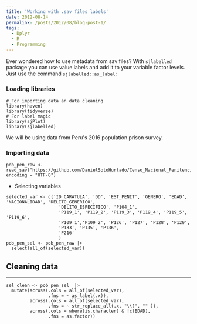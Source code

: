 ```yaml
---
title: 'Working with .sav files labels'
date: 2012-08-14
permalink: /posts/2012/08/blog-post-1/
tags:
  - Dplyr
  - R
  - Programming
---
```


Ever wondered how to use metadata from sav files? With `sjlabelled` package you can use value labels and add it to your variable factor levels. Just use the command `sjlabelled::as_label`:

### Loading libraries

```{r library}
# For importing data an data cleaning
library(haven)
library(tidyverse)
# For label magic
library(sjPlot)
library(sjlabelled)
```
We will be using data from Peru's 2016 population prison survey.

### Importing data
```{r importing data}
pob_pen_raw <- read_sav("https://github.com/DanielSotoHurtado/Censo_Nacional_Penitenciario/raw/main/_data/pob_pen_sel.sav", encoding = "UTF-8")
```
* Selecting variables
```{r}
selected_var <- c('ID_CARATULA', 'DD', 'EST_PENIT', 'GENERO', 'EDAD', 'NACIONALIDAD', 'DELITO_GENERICO',
                    'DELITO_ESPECIFICO', 'P104_1',
                    'P119_1', 'P119_2', 'P119_3', 'P119_4', 'P119_5', 'P119_6',
                    'P109_1','P109_2', 'P126', 'P127', 'P128', 'P129',
                    'P133', 'P135', 'P136',
                    'P216'
                    )
pob_pen_sel <- pob_pen_raw |>
  select(all_of(selected_var))
```

## Cleaning data
------

```{r}
sel_clean <- pob_pen_sel  |> 
  mutate(across(.cols = all_of(selected_var),
                .fns = ~ as_label(.x)),
         across(.cols = all_of(selected_var),
                .fns = ~ str_replace_all(.x, "\\?", "" )),
         across(.cols = where(is.character) & !c(EDAD),
                .fns = as.factor))
```
